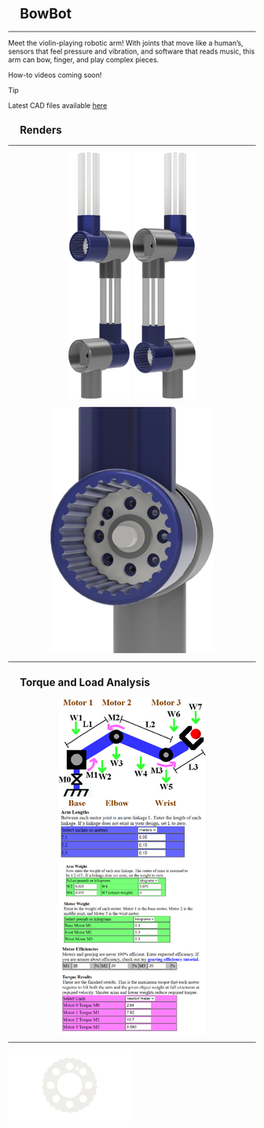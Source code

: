 
<div id="toc"> 
  <ul style="list-style: none;">
    <summary>
  <h1>BowBot</h1>
    </summary>
  </ul>
</div>

---

Meet the violin-playing robotic arm! With joints that move like a human’s, sensors that feel pressure and vibration, and software that reads music, this arm can bow, finger, and play complex pieces.

How-to videos coming soon!

> [!TIP]
> Latest CAD files available [here](https://github.com/ved-patel226/BowBot/releases/latest)


<div id="toc"> 
  <ul style="list-style: none;">
    <summary>
      <h2>Renders</h2>
    </summary>
  </ul>
</div>

---

<p align="center">
  <img src="./images/renders/1.0.0_v2_1.png" height="500">
  <img src="./images/renders/1.0.0_v2_2.png" height="500">
</p>

<p align="center">
  <img src="./images/renders/1.0.0_v2_3.png" height="500">
</p>


---


<div id="toc"> 
  <ul style="list-style: none;">
      <summary>
        <h2>
          <a href="https://www.societyofrobots.com/robot_arm_calculator.shtml" style="text-decoration: none; color: inherit;">
            Torque and Load Analysis
          </a>
        </h2>
      </summary>
  </ul>
</div>


<div style="display: flex; flex-direction: column; align-items: center;">
  <img src="./images/diagram.png" width="300">
  <img src="./images/calculations/arm_lengths.png" width="300">
  <img src="./images/calculations/arm_weight.png" width="300">
  <img src="./images/calculations/motor_weight.png" width="300">
  <img src="./images/calculations/torque.png" width="300">
</div>

---

<img src="./images/logo.png" width="250">
